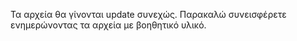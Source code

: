 Τα αρχεία θα γίνονται update συνεχώς.
Παρακαλώ συνεισφέρετε ενημερώνοντας τα αρχεία με βοηθητικό υλικό.
